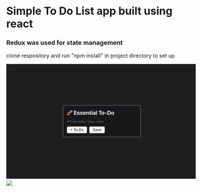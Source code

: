 # Simple To Do List app built using react
### Redux was used for state management
clone respository and run "npm install" in project directory to set up

![Light Mode](/screenshots/1.png?raw=true "light Mode")
![](./todolist/screenshots/1.png)

